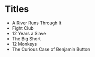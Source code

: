 # Titles

* A River Runs Through It
* Fight Club
* 12 Years a Slave
* The Big Short
* 12 Monkeys     
* The Curious Case of Benjamin Button
